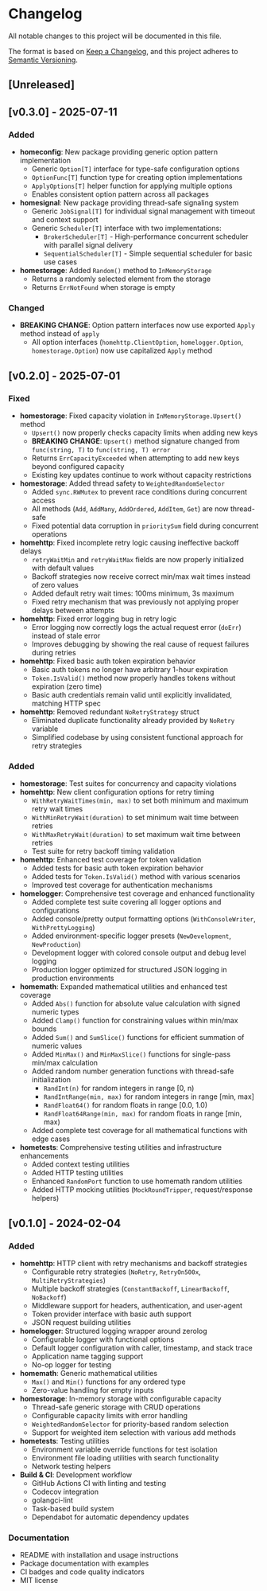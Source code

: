 # Changelog

All notable changes to this project will be documented in this file.

The format is based on [Keep a Changelog](https://keepachangelog.com/en/1.1.0/),
and this project adheres to [Semantic Versioning](https://semver.org/spec/v2.0.0.html).

## [Unreleased]

## [v0.3.0] - 2025-07-11

### Added
- **homeconfig**: New package providing generic option pattern implementation
  - Generic `Option[T]` interface for type-safe configuration options
  - `OptionFunc[T]` function type for creating option implementations
  - `ApplyOptions[T]` helper function for applying multiple options
  - Enables consistent option pattern across all packages
- **homesignal**: New package providing thread-safe signaling system
  - Generic `JobSignal[T]` for individual signal management with timeout and context support
  - Generic `Scheduler[T]` interface with two implementations:
    - `BrokerScheduler[T]` - High-performance concurrent scheduler with parallel signal delivery
    - `SequentialScheduler[T]` - Simple sequential scheduler for basic use cases
- **homestorage**: Added `Random()` method to `InMemoryStorage`
  - Returns a randomly selected element from the storage
  - Returns `ErrNotFound` when storage is empty

### Changed
- **BREAKING CHANGE**: Option pattern interfaces now use exported `Apply` method instead of `apply`
  - All option interfaces (`homehttp.ClientOption`, `homelogger.Option`, `homestorage.Option`) now use capitalized `Apply` method

## [v0.2.0] - 2025-07-01

### Fixed
- **homestorage**: Fixed capacity violation in `InMemoryStorage.Upsert()` method
  - `Upsert()` now properly checks capacity limits when adding new keys
  - **BREAKING CHANGE**: `Upsert()` method signature changed from `func(string, T)` to `func(string, T) error`
  - Returns `ErrCapacityExceeded` when attempting to add new keys beyond configured capacity
  - Existing key updates continue to work without capacity restrictions
- **homestorage**: Added thread safety to `WeightedRandomSelector`
  - Added `sync.RWMutex` to prevent race conditions during concurrent access
  - All methods (`Add`, `AddMany`, `AddOrdered`, `AddItem`, `Get`) are now thread-safe
  - Fixed potential data corruption in `prioritySum` field during concurrent operations
- **homehttp**: Fixed incomplete retry logic causing ineffective backoff delays
  - `retryWaitMin` and `retryWaitMax` fields are now properly initialized with default values
  - Backoff strategies now receive correct min/max wait times instead of zero values
  - Added default retry wait times: 100ms minimum, 3s maximum
  - Fixed retry mechanism that was previously not applying proper delays between attempts
- **homehttp**: Fixed error logging bug in retry logic
  - Error logging now correctly logs the actual request error (`doErr`) instead of stale error
  - Improves debugging by showing the real cause of request failures during retries
- **homehttp**: Fixed basic auth token expiration behavior
  - Basic auth tokens no longer have arbitrary 1-hour expiration
  - `Token.IsValid()` method now properly handles tokens without expiration (zero time)
  - Basic auth credentials remain valid until explicitly invalidated, matching HTTP spec
- **homehttp**: Removed redundant `NoRetryStrategy` struct
  - Eliminated duplicate functionality already provided by `NoRetry` variable
  - Simplified codebase by using consistent functional approach for retry strategies

### Added
- **homestorage**: Test suites for concurrency and capacity violations
- **homehttp**: New client configuration options for retry timing
  - `WithRetryWaitTimes(min, max)` to set both minimum and maximum retry wait times
  - `WithMinRetryWait(duration)` to set minimum wait time between retries
  - `WithMaxRetryWait(duration)` to set maximum wait time between retries
  - Test suite for retry backoff timing validation
- **homehttp**: Enhanced test coverage for token validation
  - Added tests for basic auth token expiration behavior
  - Added tests for `Token.IsValid()` method with various scenarios
  - Improved test coverage for authentication mechanisms
- **homelogger**: Comprehensive test coverage and enhanced functionality
  - Added complete test suite covering all logger options and configurations
  - Added console/pretty output formatting options (`WithConsoleWriter`, `WithPrettyLogging`)
  - Added environment-specific logger presets (`NewDevelopment`, `NewProduction`)
  - Development logger with colored console output and debug level logging
  - Production logger optimized for structured JSON logging in production environments
- **homemath**: Expanded mathematical utilities and enhanced test coverage
  - Added `Abs()` function for absolute value calculation with signed numeric types
  - Added `Clamp()` function for constraining values within min/max bounds
  - Added `Sum()` and `SumSlice()` functions for efficient summation of numeric values
  - Added `MinMax()` and `MinMaxSlice()` functions for single-pass min/max calculation
  - Added random number generation functions with thread-safe initialization
    - `RandInt(n)` for random integers in range [0, n)
    - `RandIntRange(min, max)` for random integers in range [min, max]
    - `RandFloat64()` for random floats in range [0.0, 1.0)
    - `RandFloat64Range(min, max)` for random floats in range [min, max)
  - Added complete test coverage for all mathematical functions with edge cases
- **hometests**: Comprehensive testing utilities and infrastructure enhancements
  - Added context testing utilities
  - Added HTTP testing utilities
  - Enhanced `RandomPort` function to use homemath random utilities
  - Added HTTP mocking utilities (`MockRoundTripper`, request/response helpers)

## [v0.1.0] - 2024-02-04

### Added
- **homehttp**: HTTP client with retry mechanisms and backoff strategies
  - Configurable retry strategies (`NoRetry`, `RetryOn500x`, `MultiRetryStrategies`)
  - Multiple backoff strategies (`ConstantBackoff`, `LinearBackoff`, `NoBackoff`)
  - Middleware support for headers, authentication, and user-agent
  - Token provider interface with basic auth support
  - JSON request building utilities
- **homelogger**: Structured logging wrapper around zerolog
  - Configurable logger with functional options
  - Default logger configuration with caller, timestamp, and stack trace
  - Application name tagging support
  - No-op logger for testing
- **homemath**: Generic mathematical utilities
  - `Max()` and `Min()` functions for any ordered type
  - Zero-value handling for empty inputs
- **homestorage**: In-memory storage with configurable capacity
  - Thread-safe generic storage with CRUD operations
  - Configurable capacity limits with error handling
  - `WeightedRandomSelector` for priority-based random selection
  - Support for weighted item selection with various add methods
- **hometests**: Testing utilities
  - Environment variable override functions for test isolation
  - Environment file loading utilities with search functionality
  - Network testing helpers
- **Build & CI**: Development workflow
  - GitHub Actions CI with linting and testing
  - Codecov integration
  - golangci-lint
  - Task-based build system 
  - Dependabot for automatic dependency updates

### Documentation
- README with installation and usage instructions
- Package documentation with examples
- CI badges and code quality indicators
- MIT license